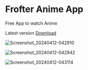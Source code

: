 # Frofter Anime App
 Free App to watch Anime

 Latest version [Download](https://github.com/Masquerade555/Frofter-Anime-App/releases)
 
 
![Screenshot_20240412-042910](https://github.com/Masquerade555/Frofter-Anime-App/assets/108944558/f0fc1740-34e1-48ff-8097-21b5e953252c)

![Screenshot_20240412-042942](https://github.com/Masquerade555/Frofter-Anime-App/assets/108944558/90f822d1-5f75-489d-accf-60757d2cbf36)

![Screenshot_20240412-043114](https://github.com/Masquerade555/Frofter-Anime-App/assets/108944558/713237e8-e88b-48ce-9609-95ecf5a56899)
